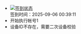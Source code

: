 - [![签到状态](https://github.com/womade/Cloud189-Actions/actions/workflows/main.yml/badge.svg?branch=main)](https://github.com/womade/Cloud189-Actions/actions/workflows/main.yml) <br> 签到时间：2025-09-06 00:39:11
- 开始执行帐号1
- 设备ID不存在，需要二次设备校验
